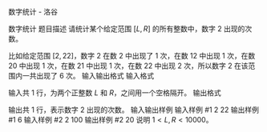 



数字统计 - 洛谷














数字统计
题目描述
请统计某个给定范围 $[L,R]$ 的所有整数中，数字 $2$ 出现的次数。

比如给定范围 $[2,22]$，数字 $2$ 在数 $2$ 中出现了 $1$ 次，在数 $12$ 中出现 $1$ 次，在数 $20$ 中出现 $1$ 次，在数 $21$ 中出现 $1$ 次，在数 $22$ 中出现 $2$ 次，所以数字 $2$ 在该范围内一共出现了 $6$ 次。
输入输出格式
输入格式

输入共 $1$ 行，为两个正整数 $L$ 和 $R$，之间用一个空格隔开。
输出格式

输出共 $1$ 行，表示数字 $2$ 出现的次数。
输入输出样例
输入样例 #1
2 22
输出样例 #1
6
输入样例 #2
2 100
输出样例 #2
20
说明
$1<L,R<10000$。






